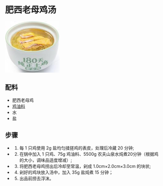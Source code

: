 # 肥西老母鸡汤

![肥西老母鸡汤](../images/肥西老母鸡汤.png)

## 配料

- 肥西老母鸡
- [鸡油料](/配料/鸡油料.md)
- 水
- 盐

## 步骤

- 1. 每 1 只鸡使用 2g 盐均匀揉搓鸡的表皮，处理后冷藏 20 分钟;
- 2. 在锅中加入 1 只鸡、75g 鸡油料、5500g 农夫山泉水炖煮20分钟（根据鸡的大小，调味品适度增减）;
- 3. 将肥西老母鸡捞出后冷却至常温，剁成 1.0cm×2.0cm×3.0cm 的块状;
- 4. 剁好的鸡块放入汤中，加入 35g 盐炖煮 15 分钟；
- 5. 出品前捞去浮沫。
